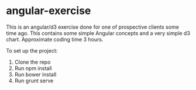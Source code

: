 # angular-exercise
This is an angular/d3 exercise done for one of prospective clients some time ago. This contains some simple Angular concepts and a very simple d3 chart.
Approximate coding time 3 hours. 

To set up the project:

1) Clone the repo
2) Run npm install
3) Run bower install
4) Run grunt serve


